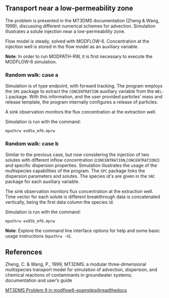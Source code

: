 ## Transport near a low-permeability zone
The problem is presented in the MT3DMS documentation (Zheng & Wang, 1999), discussing different numerical schemes for advection. Simulation illustrates a solute injection near a low-permeability zone.

Flow model is steady, solved with MODFLOW-6. Concentration at the injection well is stored in the flow model as an auxiliary variable.

**Note**: In order to run MODPATH-RW, it is first necessary to execute the MODFLOW-6 simulation. 

### Random walk: case a
Simulation is of type endpoint, with forward tracking. The program employs the ``SRC`` package to extract the ``CONCENTRATION`` auxiliary variable from the ``WEL-1`` package. With this information, and the user provided particles' mass and release template, the program internally configures a release of particles. 

A sink observation monitors the flux concentration at the extraction well.
 
Simulation is run with the command:

```
mpathrw ex05a_mf6.mprw
```

### Random walk: case b
Similar to the previous case, but now considering the injection of two solutes with different inflow concentration (``CONCENTRATION``,``CONCENTRATION2``) and specific dispersion properties. Simulation illustrates the usage of the multispecies capabilities of the program. The ``SPC`` package links the dispersion parameters and solutes. The species id's are given in the ``SRC`` package for each auxiliary variable. 

The sink observation monitors flux concentration at the extraction well. Time vector for each solute is different breakthrough data is concatenated vertically, being the first data column the species id. 
 
Simulation is run with the command:

```
mpathrw ex05b_mf6.mprw
```

**Note**: Explore the command line interface options for help and some basic usage instructions (``mpathrw -h``).

## References
Zheng, C. & Wang, P., 1999, MT3DMS: a modular three-dimensional multispecies transport model for simulation of advection, dispersion, and chemical reactions of contaminants in groundwater systems; documentation and user’s guide

[MT3DMS Problem 9 in modflow6-examples@readthedocs](https://modflow6-examples.readthedocs.io/en/master/_examples/ex-gwt-mt3dms-p09.html)
